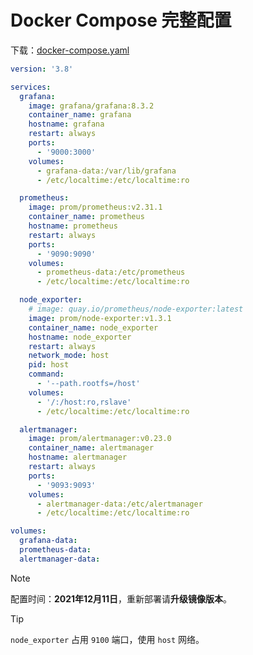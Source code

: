 # Docker Compose 完整配置

下载：<a href="运维/监控/DockerCompose完整配置/assets/files/docker-compose.yaml" download="docker-compose.yaml">docker-compose.yaml</a>

```yaml
version: '3.8'

services:
  grafana:
    image: grafana/grafana:8.3.2
    container_name: grafana
    hostname: grafana
    restart: always
    ports:
      - '9000:3000'
    volumes:
      - grafana-data:/var/lib/grafana
      - /etc/localtime:/etc/localtime:ro

  prometheus:
    image: prom/prometheus:v2.31.1
    container_name: prometheus
    hostname: prometheus
    restart: always
    ports:
      - '9090:9090'
    volumes:
      - prometheus-data:/etc/prometheus
      - /etc/localtime:/etc/localtime:ro

  node_exporter:
    # image: quay.io/prometheus/node-exporter:latest
    image: prom/node-exporter:v1.3.1
    container_name: node_exporter
    hostname: node_exporter
    restart: always
    network_mode: host
    pid: host
    command:
      - '--path.rootfs=/host'
    volumes:
      - '/:/host:ro,rslave'
      - /etc/localtime:/etc/localtime:ro

  alertmanager:
    image: prom/alertmanager:v0.23.0
    container_name: alertmanager
    hostname: alertmanager
    restart: always
    ports:
      - '9093:9093'
    volumes:
      - alertmanager-data:/etc/alertmanager
      - /etc/localtime:/etc/localtime:ro

volumes:
  grafana-data:
  prometheus-data:
  alertmanager-data:
```

> [!note]
> 配置时间：**2021年12月11日**，重新部署请**升级镜像版本**。

> [!tip]
> `node_exporter` 占用 `9100` 端口，使用 `host` 网络。
